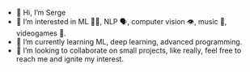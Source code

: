 - 👋 Hi, I’m Serge
- 👀 I’m interested in ML 👨‍💻, NLP 🗣, computer vision 👁️, music 🎵, videogames 👾.
- 🌱 I’m currently learning ML, deep learning, advanced programming.
- 💞️ I’m looking to collaborate on small projects, like really, feel free to reach me and ignite my interest.


<!---
howwillitaffectme/howwillitaffectme is a ✨ special ✨ repository because its `README.md` (this file) appears on your GitHub profile.
You can click the Preview link to take a look at your changes.
--->
